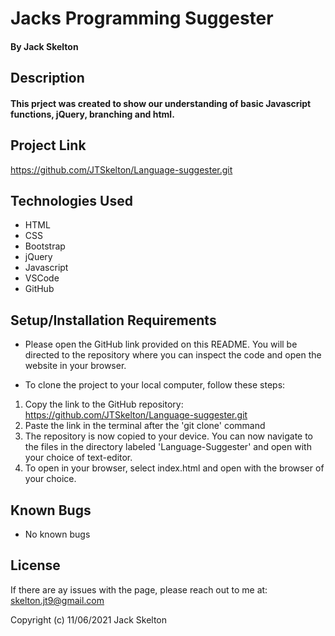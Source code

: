 # Jacks Programming Suggester

#### By Jack Skelton

## Description
#### This prject was created to show our understanding of basic Javascript functions, jQuery, branching and html.

## Project Link

https://github.com/JTSkelton/Language-suggester.git
## Technologies Used

* HTML
* CSS
* Bootstrap
* jQuery
* Javascript
* VSCode
* GitHub

## Setup/Installation Requirements

* Please open the GitHub link provided on this README. You will be directed to the repository where you can inspect the code and open the website in your browser.

* To clone the project to your local computer, follow these steps:
1) Copy the link to the GitHub repository: https://github.com/JTSkelton/Language-suggester.git
2) Paste the link in the terminal after the 'git clone' command
3) The repository is now copied to your device. You can now navigate to the files in the directory labeled 'Language-Suggester' and open with your choice of text-editor.
4) To open in your browser, select index.html and open with the browser of your choice.
## Known Bugs

* No known bugs
## License

If there are ay issues with the page, please reach out to me at: skelton.jt9@gmail.com

Copyright (c) 11/06/2021 Jack Skelton
